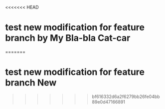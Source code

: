 <<<<<<< HEAD
# test new modification for feature branch by My Bla-bla Cat-car
=======
# test new modification for feature branch New
>>>>>>> bf616332d6a2f6279bb26fe04bb89e0d47166891
